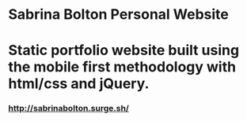 # Sabrina Bolton Personal Website
# Static portfolio website built using the mobile first methodology with html/css and jQuery.
### http://sabrinabolton.surge.sh/
